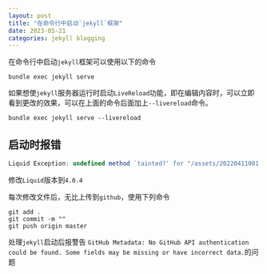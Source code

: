 ```yaml
---
layout: post
title: "在命令行中启动`jekyll`框架"
date: 2023-05-21
categories: jekyll blogging
---
```


在命令行中启动`jekyll`框架可以使用以下的命令
````
bundle exec jekyll serve
````
如果想使`jekyll`服务器运行时启动`LiveReload`功能，即在编辑内容时，可以立即看到更改的效果，可以在上面的命令后面加上`--livereload`命令。
````
bundle exec jekyll serve --livereload
````
## 启动时报错
````js
Liquid Exception: undefined method `tainted?' for "/assets/20220411001.jpg":
````
修改``Liquid``版本到``4.0.4``


每次修改文件后，无比上传到`github`，使用下列命令
````gitexclude
git add .
git commit -m ""
git push origin master
````
处理`jekyll`启动后报警告
`GitHub Metadata: No GitHub API authentication
could be found. Some fields may be missing or have
incorrect data.`的问题

